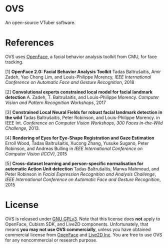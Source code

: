 # OVS

An open-source VTuber software.

# References

OVS uses [OpenFace](https://github.com/TadasBaltrusaitis/OpenFace), a facial behavior analysis toolkit from CMU, for face tracking.

[1] **OpenFace 2.0: Facial Behavior Analysis Toolkit**
Tadas Baltrušaitis, Amir Zadeh, Yao Chong Lim, and Louis-Philippe Morency,
_IEEE International Conference on Automatic Face and Gesture Recognition_, 2018

[2] **Convolutional experts constrained local model for facial landmark detection**
A. Zadeh, T. Baltrušaitis, and Louis-Philippe Morency.
_Computer Vision and Pattern Recognition Workshops_, 2017

[3] **Constrained Local Neural Fields for robust facial landmark detection in the wild**
Tadas Baltrušaitis, Peter Robinson, and Louis-Philippe Morency.
in IEEE Int. _Conference on Computer Vision Workshops, 300 Faces in-the-Wild Challenge_, 2013.

[4] **Rendering of Eyes for Eye-Shape Registration and Gaze Estimation**
Erroll Wood, Tadas Baltrušaitis, Xucong Zhang, Yusuke Sugano, Peter Robinson, and Andreas Bulling
in _IEEE International Conference on Computer Vision (ICCV)_, 2015

[5] **Cross-dataset learning and person-specific normalisation for automatic Action Unit detection**
Tadas Baltrušaitis, Marwa Mahmoud, and Peter Robinson
in _Facial Expression Recognition and Analysis Challenge_,
_IEEE International Conference on Automatic Face and Gesture Recognition_, 2015

# License

OVS is released under [GNU GPLv3](https://github.com/TigerHix/OVS/blob/master/LICENSE). Note that this license does **not** apply to OpenFace, Cubism SDK, and Live2D components. Unfortunately, that means **you may not use OVS commercially**, unless you have obtained commercial license from [OpenFace](https://github.com/TadasBaltrusaitis/OpenFace#commercial-license) and [Live2D Inc](https://github.com/Live2D/CubismUnityComponents#license). You are free to use OVS for any noncommercial or research purpose.
